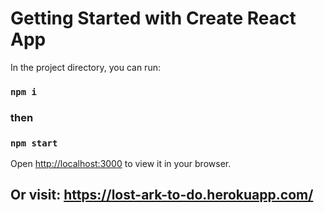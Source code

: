 # Getting Started with Create React App

In the project directory, you can run:
### `npm i`

### then

### `npm start`

Open [http://localhost:3000](http://localhost:3000) to view it in your browser.

## Or visit: https://lost-ark-to-do.herokuapp.com/